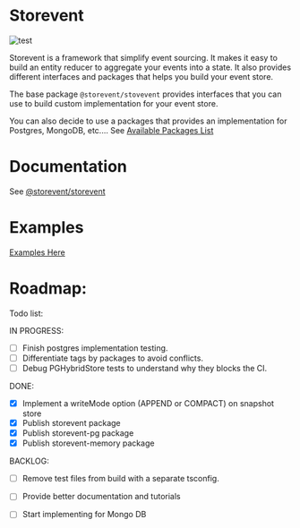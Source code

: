 # Storevent

![test](https://github.com/SachaCR/dyal/actions/workflows/test.yml/badge.svg)

Storevent is a framework that simplify event sourcing. It makes it easy to build an entity reducer to aggregate your events into a state. It also provides different interfaces and packages that helps you build your event store.

The base package `@storevent/stovevent` provides interfaces that you can use to build custom implementation for your event store.

You can also decide to use a packages that provides an implementation for Postgres, MongoDB, etc.... See [Available Packages List](https://github.com/SachaCR/storevent/tree/main/packages/storevent#available-implementations)


# Documentation

See [@storevent/storevent](https://github.com/SachaCR/storevent/tree/main/packages/storevent)

# Examples

[Examples Here](https://github.com/SachaCR/storevent/tree/main/packages/examples)

# Roadmap:

Todo list:

IN PROGRESS:
- [ ] Finish postgres implementation testing.
- [ ] Differentiate tags by packages to avoid conflicts.
- [ ] Debug PGHybridStore tests to understand why they blocks the CI.

DONE:
- [x] Implement a writeMode option (APPEND or COMPACT) on snapshot store
- [x] Publish storevent package
- [x] Publish storevent-pg package
- [x] Publish storevent-memory package

BACKLOG:
- [ ] Remove test files from build with a separate tsconfig.
- [ ] Provide better documentation and tutorials
- [ ] Start implementing for Mongo DB

